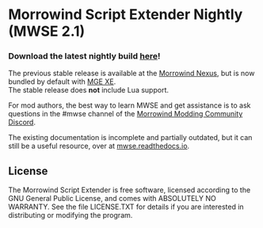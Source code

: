 # Morrowind Script Extender Nightly (MWSE 2.1)

### Download the latest nightly build [here](https://github.com/MWSE/MWSE/releases/download/build-automatic/mwse.zip)!

The previous stable release is available at the [Morrowind Nexus](https://www.nexusmods.com/morrowind/mods/45468), but is now bundled by default with [MGE XE](https://www.nexusmods.com/morrowind/mods/41102).  
The stable release does **not** include Lua support.

For mod authors, the best way to learn MWSE and get assistance is to ask questions in the #mwse channel of the [Morrowind Modding Community Discord](https://discord.gg/nTF2PZR).

The existing documentation is incomplete and partially outdated, but it can still be a useful resource, over at [mwse.readthedocs.io](https://mwse.readthedocs.io/en/latest/).

## License
The Morrowind Script Extender is free software, licensed according to the GNU General Public License, and comes with ABSOLUTELY NO WARRANTY. See the file LICENSE.TXT for details if you are interested in distributing or modifying the program.
